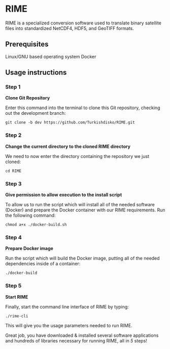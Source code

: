 # RIME
RIME is a specialized conversion software used to translate binary satellite files into standardized NetCDF4, HDF5, and GeoTIFF formats.
## Prerequisites
Linux/GNU based operating system
Docker

## Usage instructions
### Step 1
**Clone Git Repository**

Enter this command into the terminal to clone this Git repository, checking out the development branch:

`git clone -b dev https://github.com/Turkishdisko/RIME.git`

### Step 2
**Change the current directory to the cloned RIME directory**

We need to now enter the directory containing the repository we just cloned:

`cd RIME`

### Step 3
**Give permission to allow execution to the install script**

To allow us to run the script which will install all of the needed software (Docker) and prepare the Docker container with our RIME requirements.  Run the following command:

`chmod a+x ./docker-build.sh`

### Step 4
**Prepare Docker image**

Run the script which will build the Docker image, putting all of the needed dependencies inside of a container:

`./docker-build`

### Step 5
**Start RIME**

Finally, start the command line interface of RIME by typing:

`./rime-cli`

This will give you the usage parameters needed to run RIME.

Great job, you have downloaded & installed several software applications and hundreds of libraries necessary for running RIME, all in _5_ steps!
